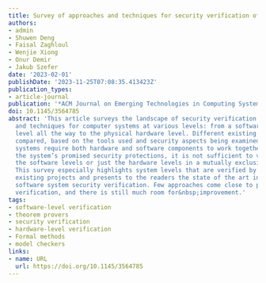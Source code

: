 ```yaml
---
title: Survey of approaches and techniques for security verification of computer systems
authors:
- admin 
- Shuwen Deng
- Faisal Zaghloul
- Wenjie Xiong
- Onur Demir
- Jakub Szefer
date: '2023-02-01'
publishDate: '2023-11-25T07:08:35.413423Z'
publication_types:
- article-journal
publication: '*ACM Journal on Emerging Technologies in Computing Systems (JETC)*'
doi: 10.1145/3564785
abstract: 'This article surveys the landscape of security verification approaches
  and techniques for computer systems at various levels: from a software-application
  level all the way to the physical hardware level. Different existing projects are
  compared, based on the tools used and security aspects being examined. Since many
  systems require both hardware and software components to work together to provide
  the system’s promised security protections, it is not sufficient to verify just
  the software levels or just the hardware levels in a mutually exclusive fashion.
  This survey especially highlights system levels that are verified by the different
  existing projects and presents to the readers the state of the art in hardware and
  software system security verification. Few approaches come close to providing full-system
  verification, and there is still much room for&nbsp;improvement.'
tags:
- software-level verification
- theorem provers
- security verification
- hardware-level verification
- Formal methods
- model checkers
links:
- name: URL
  url: https://doi.org/10.1145/3564785
---
```

